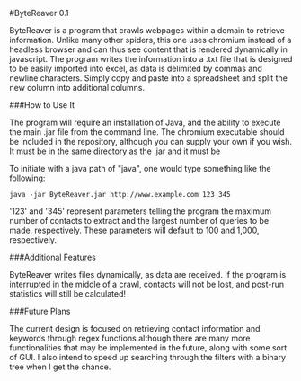 #ByteReaver 0.1

ByteReaver is a program that crawls webpages within a domain to retrieve information. Unlike many other spiders, this one uses chromium instead of a headless browser and can thus see content that is rendered dynamically in javascript. The program writes the information into a .txt file that is designed to be easily imported into excel, as data is delimited by commas and newline characters. Simply copy and paste into a spreadsheet and split the new column into additional columns.

###How to Use It

The program will require an installation of Java, and the ability to execute the main .jar file from the command line. The chromium executable should be included in the repository, although you can supply your own if you wish. It must be in the same directory as the .jar and it must be

To initiate with a java path of "java", one would type something like the following:

`java -jar ByteReaver.jar http://www.example.com 123 345`

'123' and '345' represent parameters telling the program the maximum number of contacts to extract and the largest number of queries to be made, respectively. These parameters will default to 100 and 1,000, respectively.

###Additional Features

ByteReaver writes files dynamically, as data are received. If the program is interrupted in the middle of a crawl, contacts will not be lost, and post-run statistics will still be calculated!

###Future Plans

The current design is focused on retrieving contact information and keywords through regex functions although there are many more functionalities that may be implemented in the future, along with some sort of GUI. I also intend to speed up searching through the filters with a binary tree when I get the chance.
